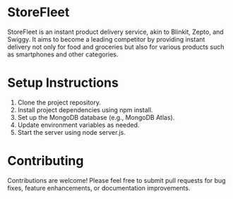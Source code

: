 # StoreFleet
StoreFleet is an instant product delivery service, akin to Blinkit, Zepto, and Swiggy.  It aims to become a leading competitor by providing instant delivery not only for food and groceries but also for various products such as smartphones and other categories.

# Setup Instructions
1. Clone the project repository.
2. Install project dependencies using npm install.
3. Set up the MongoDB database (e.g., MongoDB Atlas).
4. Update environment variables as needed.
5. Start the server using node server.js.

# Contributing
Contributions are welcome! Please feel free to submit pull requests for bug fixes, feature enhancements, or documentation improvements.




